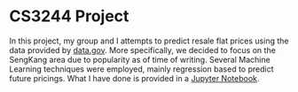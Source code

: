 # CS3244 Project  
In this project, my group and I attempts to predict resale flat prices using the data provided by [data.gov](https://data.gov.sg/dataset/resale-flat-prices). More specifically, we decided to focus on the SengKang area due to popularity as of time of writing. Several Machine Learning techniques were employed, mainly regression based to predict future pricings.
What I have done is provided in a [Jupyter Notebook](https://colab.research.google.com/drive/1OW00DccNalIgU3nT2DFOsyTI0beqW6Ei?authuser=1#scrollTo=G7XB2tuPuQ4I).
